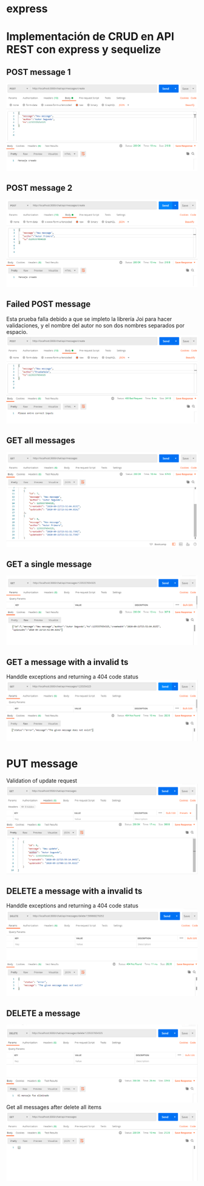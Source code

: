 # express

# Implementación de CRUD en API REST con express y sequelize

## POST message 1
![](https://github.com/amsuarezp18/express/blob/master/support/1.png)

## POST message 2
![](https://github.com/amsuarezp18/express/blob/master/support/2.png)

## Failed POST message
Esta prueba falla debido a que se impleto la librería Joi para hacer validaciones, y el nombre del autor no son dos nombres separados por espacio.
![](https://github.com/amsuarezp18/express/blob/master/support/3.png)

## GET all messages
![](https://github.com/amsuarezp18/express/blob/master/support/4.png)

## GET a single message
![](https://github.com/amsuarezp18/express/blob/master/support/5.png)

## GET a message with a invalid ts
Handdle exceptions and returning a 404 code status
![](https://github.com/amsuarezp18/express/blob/master/support/6.png)

# PUT message
Validation of update request
![](https://github.com/amsuarezp18/express/blob/master/support/10.png)

## DELETE a message with a invalid ts
Handdle exceptions and returning a 404 code status
![](https://github.com/amsuarezp18/express/blob/master/support/7.png)

## DELETE a message
![](https://github.com/amsuarezp18/express/blob/master/support/8.png) <br>
Get all messages after delete all items
![](https://github.com/amsuarezp18/express/blob/master/support/9.png)
